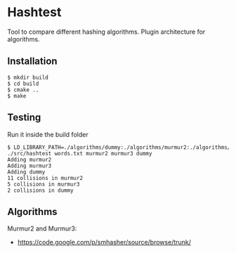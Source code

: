 # Hashtest

Tool to compare different hashing algorithms. Plugin architecture for algorithms.


## Installation


    $ mkdir build
    $ cd build
    $ cmake ..
    $ make


## Testing

Run it inside the build folder

    $ LD_LIBRARY_PATH=./algorithms/dummy:./algorithms/murmur2:./algorithms/murmur3 ./src/hashtest words.txt murmur2 murmur3 dummy
    Adding murmur2
    Adding murmur3
    Adding dummy
    11 collisions in murmur2
    5 collisions in murmur3
    2 collisions in dummy


## Algorithms

Murmur2 and Murmur3:
* https://code.google.com/p/smhasher/source/browse/trunk/

